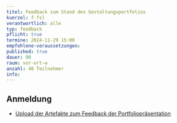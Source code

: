 ```yaml
---
titel: Feedback zum Stand des Gestaltungsportfolios
kuerzel: f-fsl
verantwortlich: alle
typ: feedback
pflicht: true
termine: 2024-11-29 15:00
empfohlene-voraussetzungen: 
published: true
dauer: 90
raum: vor-ort-w
anzahl: 40 Teilnehmer
info:
---
```


## Anmeldung

- [Upload der Artefakte zum Feedback der Portfoliopräsentation](https://ilu.th-koeln.de/ilias.php?baseClass=ilexercisehandlergui&cmdNode=cd:mz&cmdClass=ilObjExerciseGUI&cmd=showOverview&ref_id=520936)

